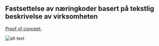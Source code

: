 ## Fastsettelse av næringkoder basert på tekstlig beskrivelse av virksomheten

[Proof of concept:](http://35.192.56.60) 

![alt text](screenshot.png "Title")
